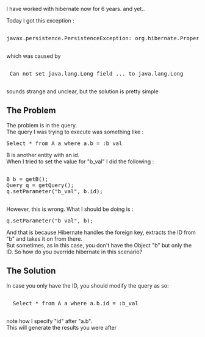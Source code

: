 <div dir="ltr" style="text-align: left;" trbidi="on" class="mograblog">

I have worked with hibernate now for 6 years. and yet..

Today I got this exception :

<pre>  
javax.persistence.PersistenceException: org.hibernate.PropertyAccessException: could not get a field value by reflection getter of my.pkg.ClassName  
 </pre>

which was caused by

<pre>  
 Can not set java.lang.Long field ... to java.lang.Long  
 </pre>

sounds strange and unclear, but the solution is pretty simple

## The Problem

The problem is in the query.  
The query I was trying to execute was something like :  

<pre>Select * from A a where a.b = :b_val</pre>

B is another entity with an id.  
When I tried to set the value for "b_val" I did the following :  

<pre>  
B b = getB();  
Query q = getQuery();   
q.setParameter("b_val", b.id);   
 </pre>

However, this is wrong. What I should be doing is :  

<pre>q.setParameter("b_val", b);</pre>

And that is because Hibernate handles the foreign key, extracts the ID from "b" and takes it on from there.  
But sometimes, as in this case, you don't have the Object "b" but only the ID. So how do you override hibernate in this scenario?

## The Solution

In case you only have the ID, you should modify the query as so:  

<pre>  
  Select * from A a where a.b.id = :b_val  
 </pre>

note how I specify "id" after "a.b".  
This will generate the results you were after</div>